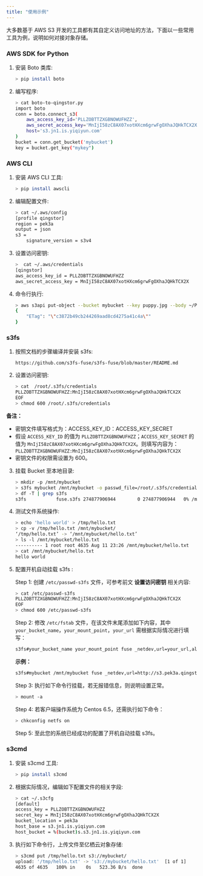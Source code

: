 ```yaml
---
title: "使用示例"
---
```



大多数基于 AWS S3 开发的工具都有其自定义访问地址的方法，下面以一些常用工具为例，说明如何对接对象存储。

### AWS SDK for Python

1. 安装 Boto 类库:

   ```bash
   > pip install boto
   ```

2. 编写程序:

   ```bash
   > cat boto-to-qingstor.py
   import boto
   conn = boto.connect_s3(
       aws_access_key_id='PLLZOBTTZXGBNOWUFHZZ',
       aws_secret_access_key='MnIjI58zC8AX07xotHXcm6grwFgOXhaJQHkTCX2X',
       host='s3.jn1.is.yiqiyun.com'
   )
   bucket = conn.get_bucket('mybucket')
   key = bucket.get_key("mykey")
   ```

### AWS CLI

1. 安装 AWS CLI 工具:

   ```bash
   > pip install awscli
   ```

2. 编辑配置文件:

   ```bash
   > cat ~/.aws/config
   [profile qingstor]
   region = pek3a
   output = json
   s3 =
       signature_version = s3v4
   ```

3. 设置访问密钥:

   ```bash
   >  cat ~/.aws/credentials
   [qingstor]
   aws_access_key_id = PLLZOBTTZXGBNOWUFHZZ
   aws_secret_access_key = MnIjI58zC8AX07xotHXcm6grwFgOXhaJQHkTCX2X
   ```

4. 命令行执行:

   ```bash
   > aws s3api put-object --bucket mybucket --key puppy.jpg --body ~/Pictures/puppy.jpg --endpoint-url 'https://s3.pek3a.qingstor.com' --profile qingstor
   {
       "ETag": "\"c3872b49cb244269aad8cd4275a41c4a\""
   }
   ```

### s3fs

1. 按照文档的步骤编译并安装 s3fs:

   ```plain_text
   https://github.com/s3fs-fuse/s3fs-fuse/blob/master/README.md
   ```

2. 设置访问密钥:

   ```bash
   > cat  /root/.s3fs/credentials
   PLLZOBTTZXGBNOWUFHZZ:MnIjI58zC8AX07xotHXcm6grwFgOXhaJQHkTCX2X
   EOF
   > chmod 600 /root/.s3fs/credentials
   ```

**备注：**
- 密钥文件填写格式为：ACCESS_KEY_ID：ACCESS_KEY_SECRET
- 假设 `ACCESS_KEY_ID` 的值为 `PLLZOBTTZXGBNOWUFHZZ`；`ACCESS_KEY_SECRET` 的值为 `MnIjI58zC8AX07xotHXcm6grwFgOXhaJQHkTCX2X`。则填写内容为：`PLLZOBTTZXGBNOWUFHZZ:MnIjI58zC8AX07xotHXcm6grwFgOXhaJQHkTCX2X`
- 密钥文件的权限需设置为 600。

3. 挂载 Bucket 至本地目录:

   ```bash
   > mkdir -p /mnt/mybucket
   > s3fs mybucket /mnt/mybucket -o passwd_file=/root/.s3fs/credentials -o url=http://s3.pek3a.qingstor.com
   > df -T | grep s3fs
   s3fs           fuse.s3fs 274877906944        0 274877906944   0% /mnt/mybucket
   ```

4. 测试文件系统操作:

   ```bash
   > echo 'hello world' > /tmp/hello.txt
   > cp -v /tmp/hello.txt /mnt/mybucket/
   ‘/tmp/hello.txt’ -> ‘/mnt/mybucket/hello.txt’
   > ls -l /mnt/mybucket/hello.txt
   ---------- 1 root root 4635 Aug 11 23:26 /mnt/mybucket/hello.txt
   > cat /mnt/mybucket/hello.txt
   hello world
   ```

5. 配置开机自动挂载 s3fs :

   Step 1: 创建 `/etc/passwd-s3fs` 文件，可参考前文 **设置访问密钥** 相关内容:
   ```bash
   > cat /etc/passwd-s3fs
   PLLZOBTTZXGBNOWUFHZZ:MnIjI58zC8AX07xotHXcm6grwFgOXhaJQHkTCX2X
   EOF
   > chmod 600 /etc/passwd-s3fs
   ```

   Step 2: 修改 `/etc/fstab` 文件，在该文件末尾添加如下内容，其中 `your_bucket_name`，`your_mount_point`，`your_url` 需根据实际情况进行填写：
   ```bash
   s3fs#your_bucket_name your_mount_point fuse _netdev,url=your_url,allow_other 0 0
   ```
  
   **示例：**
   ```bash
   s3fs#mybucket /mnt/mybucket fuse _netdev,url=http://s3.pek3a.qingstor.com,allow_other 0 0
   ```

   Step 3: 执行如下命令行挂载，若无报错信息，则说明设置正常。
   ```bash
   > mount -a
   ```

   Step 4: 若客户端操作系统为 Centos 6.5，还需执行如下命令：
   ```bash
   > chkconfig netfs on
   ```

   Step 5: 至此您的系统已经成功的配置了开机自动挂载 s3fs。

### s3cmd

1. 安装 s3cmd 工具:

   ```bash
   > pip install s3cmd
   ```

2. 根据实际情况，编辑如下配置文件的相关字段:

   ```bash
   > cat ~/.s3cfg
   [default]
   access_key = PLLZOBTTZXGBNOWUFHZZ
   secret_key = MnIjI58zC8AX07xotHXcm6grwFgOXhaJQHkTCX2X
   bucket_location = pek3a
   host_base = s3.jn1.is.yiqiyun.com
   host_bucket = %(bucket)s.s3.jn1.is.yiqiyun.com
   ```

3. 执行如下命令行，上传文件至亿栖云对象存储:

   ```bash
   > s3cmd put /tmp/hello.txt s3://mybucket/
   upload: '/tmp/hello.txt' -> 's3://mybucket/hello.txt'  [1 of 1]
   4635 of 4635   100% in    0s   523.36 B/s  done
   ```
